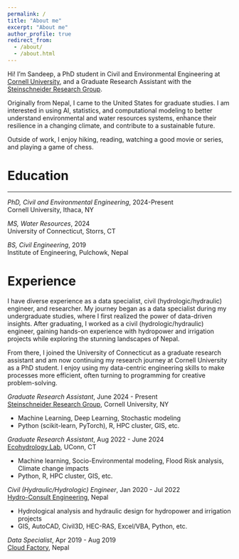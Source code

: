 ```yaml
---
permalink: /
title: "About me"
excerpt: "About me"
author_profile: true
redirect_from: 
  - /about/
  - /about.html
---
```


Hi! I’m Sandeep, a PhD student in Civil and Environmental Engineering at [Cornell University](https://www.cornell.edu/), and a Graduate Research Assistant with the [Steinschneider Research Group](https://blogs.cornell.edu/steinschneider/).

Originally from Nepal, I came to the United States for graduate studies. I am interested in using AI, statistics, and computational modeling to better understand environmental and water resources systems, enhance their resilience in a changing climate, and contribute to a sustainable future.

Outside of work, I enjoy hiking, reading, watching a good movie or series, and playing a game of chess.

Education
======
---

*PhD, Civil and Environmental Engineering*, 2024-Present <br>
    Cornell University, Ithaca, NY <br>

*MS, Water Resources*, 2024 <br>
    University of Connecticut, Storrs, CT <br>

*BS, Civil Engineering*, 2019 <br>
    Institute of Engineering, Pulchowk, Nepal <br>


Experience
======
I have diverse experience as a data specialist, civil (hydrologic/hydraulic) engineer, and researcher. My journey began as a data specialist during my undergraduate studies, where I first realized the power of data-driven insights. After graduating, I worked as a civil (hydrologic/hydraulic) engineer, gaining hands-on experience with hydropower and irrigation projects while exploring the stunning landscapes of Nepal.

From there, I joined the University of Connecticut as a graduate research assistant and am now continuing my research journey at Cornell University as a PhD student. I enjoy using my data-centric engineering skills to make processes more efficient, often turning to programming for creative problem-solving. <br>

*Graduate Research Assistant*, June 2024 - Present <br>
[Steinschneider Research Group](https://blogs.cornell.edu/steinschneider/sample-page-2/), Cornell University, NY
* Machine Learning, Deep Learning, Stochastic modeling
* Python (scikit-learn, PyTorch), R, HPC cluster, GIS, etc.

*Graduate Research Assistant*, Aug 2022 - June 2024 <br>
[Ecohydrology Lab](http://www.jamesknightonhydrology.com/), UConn, CT
* Machine learning, Socio-Environmental modeling, Flood Risk analysis, Climate change impacts
* Python, R, HPC cluster, GIS, etc.

*Civil (Hydraulic/Hydrologic) Engineer*, Jan 2020 - Jul 2022 <br>
[Hydro-Consult Engineering](http://www.hcel.com.np), Nepal
* Hydrological analysis and hydraulic design for hydropower and irrigation projects
* GIS, AutoCAD, Civil3D, HEC-RAS, Excel/VBA, Python, etc.

*Data Specialist*, Apr 2019 - Aug 2019 <br>
[Cloud Factory](https://www.cloudfactory.com/), Nepal